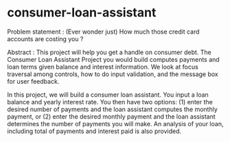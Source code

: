 # consumer-loan-assistant

Problem statement : (Ever wonder just) How much those credit card accounts are costing you ?

Abstract : This project will help you get a handle on consumer debt. 
The Consumer Loan Assistant Project you would build computes payments and loan terms given balance and interest information.
We look at focus traversal among controls, how to do input validation, and the message box for user feedback.

In this project, we will build a consumer loan assistant. You input a loan balance and yearly interest
rate. You then have two options: (1) enter the desired number of payments and the loan assistant
computes the monthly payment, or (2) enter the desired monthly payment and the loan assistant
determines the number of payments you will make. An analysis of your loan, including total of
payments and interest paid is also provided.
